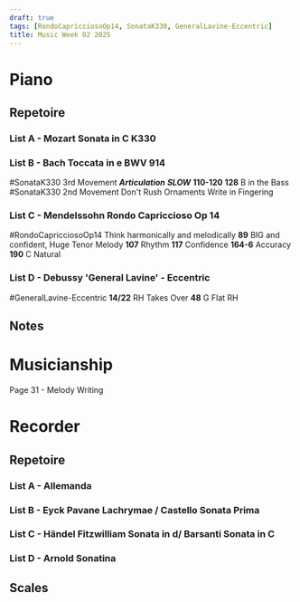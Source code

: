 ```yaml
---
draft: true
tags: [RondoCapricciosoOp14, SonataK330, GeneralLavine-Eccentric]
title: Music Week 02 2025
---
```


# Piano

## Repetoire

### List A - Mozart Sonata in C K330

### List B - Bach Toccata in e BWV 914

#SonataK330 3rd Movement
	***Articulation***
	***SLOW***
	**110-120**
	**128** B in the Bass
#SonataK330 2nd Movement
	Don't Rush Ornaments
	Write in Fingering

### List C - Mendelssohn Rondo Capriccioso Op 14

#RondoCapricciosoOp14
	Think harmonically and melodically
	**89** BIG and confident, Huge Tenor Melody
	**107** Rhythm
	**117** Confidence
	**164-6** Accuracy
	**190** C Natural

### List D - Debussy 'General Lavine' - Eccentric

#GeneralLavine-Eccentric
	**14/22** RH Takes Over
	**48** G Flat RH

## Notes  

# Musicianship

Page 31 - Melody Writing

# Recorder

## Repetoire

### List A - Allemanda

### List B - Eyck Pavane Lachrymae / Castello Sonata Prima

### List C - Händel Fitzwilliam Sonata in d/ Barsanti Sonata in C

### List D - Arnold Sonatina

## Scales

